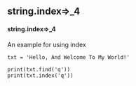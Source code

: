## string.index=>_4
#### string.index=>_4
An example for using index
```
txt = 'Hello, And Welcome To My World!'

print(txt.find('q'))
print(txt.index('q'))
```